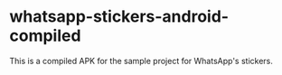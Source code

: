 # whatsapp-stickers-android-compiled
This is a compiled APK for the sample project for WhatsApp's stickers.
